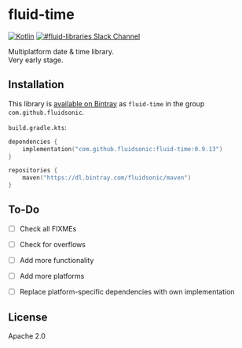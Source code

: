 fluid-time
==========

[![Kotlin](https://img.shields.io/badge/Kotlin-1.3.50-blue.svg)](http://kotlinlang.org)
[![#fluid-libraries Slack Channel](https://img.shields.io/badge/slack-%23fluid--libraries-543951.svg)](https://kotlinlang.slack.com/messages/C7UDFSVT2/)

Multiplatform date & time library.  
Very early stage.



Installation
------------

This library is [available on Bintray](https://bintray.com/fluidsonic/maven/fluid-time) as `fluid-time` in the group `com.github.fluidsonic`.

`build.gradle.kts`:
```kotlin
dependencies {
    implementation("com.github.fluidsonic:fluid-time:0.9.13")
}

repositories {
    maven("https://dl.bintray.com/fluidsonic/maven")
}
```



To-Do
-----

- [ ] Check all FIXMEs
- [ ] Check for overflows
- [ ] Add more functionality
- [ ] Add more platforms
- [ ] Replace platform-specific dependencies with own implementation



License
-------

Apache 2.0
